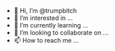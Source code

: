 - 👋 Hi, I’m @trumpbitch
- 👀 I’m interested in ...
- 🌱 I’m currently learning ...
- 💞️ I’m looking to collaborate on ...
- 📫 How to reach me ...

<!---
trumpbitch/trumpbitch is a ✨ special ✨ repository because its `README.md` (this file) appears on your GitHub profile.
You can click the Preview link to take a look at your changes.
--->
